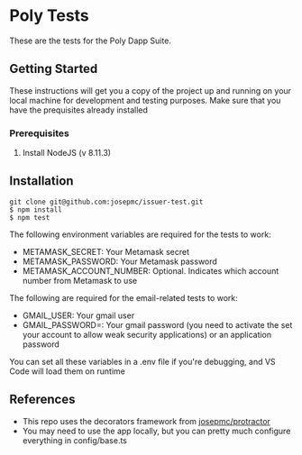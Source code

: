 # Poly Tests

These are the tests for the Poly Dapp Suite.

## Getting Started

These instructions will get you a copy of the project up and running on your local machine for development and testing purposes. Make sure that you have the prequisites already installed

### Prerequisites

1. Install NodeJS (v 8.11.3)

## Installation

```
git clone git@github.com:josepmc/issuer-test.git
$ npm install
$ npm test
```
The following environment variables are required for the tests to work:
- METAMASK_SECRET: Your Metamask secret
- METAMASK_PASSWORD: Your Metamask password 
- METAMASK_ACCOUNT_NUMBER: Optional. Indicates which account number from Metamask to use

The following are required for the email-related tests to work:
- GMAIL_USER: Your gmail user
- GMAIL_PASSWORD=: Your gmail password (you need to activate the set your account to allow weak security applications) or an application password

You can set all these variables in a .env file if you're debugging, and VS Code will load them on runtime

## References

* This repo uses the decorators framework from [josepmc/protractor](https://github.com/josepmc/protractor)
* You may need to use the app locally, but you can pretty much configure everything in config/base.ts
